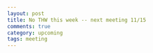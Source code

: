 ```yaml
---
layout: post
title: No THW this week -- next meeting 11/15
comments: true
category: upcoming
tags: meeting
---
```


